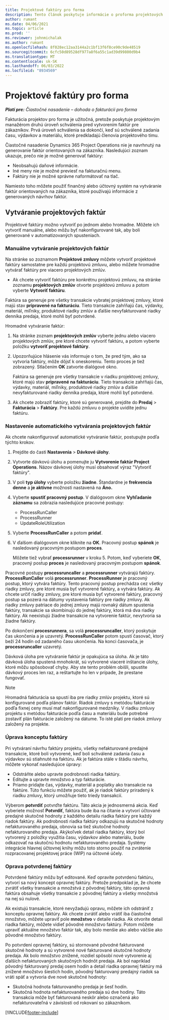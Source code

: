 ```yaml
---
title: Projektové faktúry pro forma
description: Tento článok poskytuje informácie o proforma projektových faktúrach v Project Operations.
author: rumant
ms.date: 04/06/2021
ms.topic: article
ms.prod: ''
ms.reviewer: johnmichalak
ms.author: rumant
ms.openlocfilehash: 8f028ec12aa3144a2c1bf13f6f8ce90c9de48519
ms.sourcegitcommit: 6cfc50d89528df977a8f6a55c1ad39d99800d9b4
ms.translationtype: MT
ms.contentlocale: sk-SK
ms.lasthandoff: 06/03/2022
ms.locfileid: "8934569"
---
```

# <a name="proforma-project-invoices"></a>Projektové faktúry pro forma

_**Platí pre:** Čiastočné nasadenie – dohoda o fakturácii pro forma_

Fakturácia projektov pro forma je užitočná, pretože poskytuje projektovým manažérom druhú úroveň schválenia pred vytvorením faktúr pre zákazníkov. Prvá úroveň schválenia sa dokončí, keď sú schválené zadania času, výdavkov a materiálu, ktoré predkladajú členovia projektového tímu.

Čiastočné nasadenie Dynamics 365 Project Operations nie je navrhnutý na generovanie faktúr orientovaných na zákazníka. Nasledujúci zoznam ukazuje, prečo nie je možné generovať faktúry:

- Neobsahujú daňové informácie.
- Iné meny nie je možné previesť na fakturačnú menu.
- Faktúry nie je možné správne naformátovať na tlač.

Namiesto toho môžete použiť finančný alebo účtovný systém na vytváranie faktúr orientovaných na zákazníka, ktoré používajú informácie z generovaných návrhov faktúr.

## <a name="creating-project-invoices"></a>Vytváranie projektových faktúr

Projektové faktúry možno vytvoriť po jednom alebo hromadne. Môžete ich vytvoriť manuálne, alebo môžu byť nakonfigurované tak, aby boli generované v automatizovaných spusteniach.

### <a name="manually-create-project-invoices"></a>Manuálne vytváranie projektových faktúr 

Na stránke so zoznamom **Projektové zmluvy** môžete vytvoriť projektové faktúry samostatne pre každú projektovú zmluvu, alebo môžete hromadne vytvárať faktúry pre viacero projektových zmlúv.

   - Ak chcete vytvoriť faktúru pre konkrétnu projektovú zmluvu, na stránke zoznamu **projektových zmlúv** otvorte projektovú zmluvu a potom vyberte **Vytvoriť faktúru**.

   Faktúra sa generuje pre všetky transakcie vybratej projektovej zmluvy, ktoré majú stav **pripravené na fakturáciu**. Tieto transakcie zahŕňajú čas, výdavky, materiál, míľniky, produktové riadky zmlúv a ďalšie nevyfakturované riadky denníka predaja, ktoré mohli byť potvrdené.

Hromadné vytváranie faktúr:

1. Na stránke zoznam **projektových zmlúv** vyberte jednu alebo viacero projektových zmlúv, pre ktoré chcete vytvoriť faktúru, a potom vyberte položku **vytvoriť projektové faktúry**.
2. Upozorňujúce hlásenie vás informuje o tom, že pred tým, ako sa vytvoria faktúry, môže dôjsť k oneskoreniu. Tento proces je tiež zobrazený. Stlačením **OK** zatvorte dialógové okno.

   Faktúra sa generuje pre všetky transakcie v riadku projektovej zmluvy, ktoré majú stav **pripravené na fakturáciu**. Tieto transakcie zahŕňajú čas, výdavky, materiál, míľniky, produktové riadky zmlúv a ďalšie nevyfakturované riadky denníka predaja, ktoré mohli byť potvrdené.

3. Ak chcete zobraziť faktúry, ktoré sú generované, prejdite do **Predaj** \> **Fakturácia** \> **Faktúry**. Pre každú zmluvu o projekte uvidíte jednu faktúru.

### <a name="set-up-automated-creation-of-project-invoices"></a>Nastavenie automatického vytvárania projektových faktúr 

Ak chcete nakonfigurovať automatické vytváranie faktúr, postupujte podľa týchto krokov.

1. Prejdite do časti **Nastavenia** \> **Dávkové úlohy**.
2. Vytvorte dávkovú úlohu a pomenujte ju **Vytvorenie faktúr Project Operations**. Názov dávkovej úlohy musí obsahovať výraz "Vytvoriť faktúry".
3. V poli **typ úlohy** vyberte položku **žiadne**. Štandardne je **frekvencia denne** a **je aktívne** možnosti nastavená na **Áno.**
4. Vyberte **spustiť pracovný postup**. V dialógovom okne **Vyhľadanie záznamu** sa zobrazia nasledujúce pracovné postupy:

    - ProcessRunCaller
    - ProcessRunner
    - UpdateRoleUtilization

5. Vyberte **ProcessRunCaller** a potom **pridať**.
6. V ďalšom dialógovom okne kliknite na **OK**. Pracovný postup **spánok** je nasledovaný pracovným postupom **proces**.

    Môžete tiež vybrať **processrunner** v kroku 5. Potom, keď vyberiete **OK**, pracovný postup **proces** je nasledovaný pracovným postupom **spánok**.

Pracovné postupy **processruncaller** a **processrunner** vytvárajú faktúry. **ProcessRunCaller** volá **processrunner**. **ProcessRunner** je pracovný postup, ktorý vytvára faktúry. Tento pracovný postup prechádza cez všetky riadky zmluvy, pre ktoré musia byť vytvorené faktúry, a vytvára faktúry. Ak chcete určiť riadky zmluvy, pre ktoré musia byť vytvorené faktúry, pracovný postup sa pozerá na dátumy vystavenia faktúry pre riadky zmluvy. Ak riadky zmluvy patriace do jednej zmluvy majú rovnaký dátum spustenia faktúry, transakcie sa skombinujú do jednej faktúry, ktorá má dva riadky faktúry. Ak neexistujú žiadne transakcie na vytvorenie faktúr, nevytvoria sa žiadne faktúry.

Po dokončení **procesrunnera**, sa volá **processruncaller**, ktorý poskytuje čas ukončenia a je uzavretý. **ProcessRunCaller** potom spustí časovač, ktorý beží 24 hodín od zadaného času ukončenia. Na konci časovača, je **processruncaller** uzavretý.

Dávková úloha pre vytváranie faktúr je opakujúca sa úloha. Ak je táto dávková úloha spustená mnohokrát, sú vytvorené viaceré inštancie úlohy, ktoré môžu spôsobovať chyby. Aby ste tento problém obišli, spustite dávkový proces len raz, a reštartujte ho len v prípade, že prestane fungovať.

> [!NOTE]
> Hromadná fakturácia sa spustí iba pre riadky zmlúv projektu, ktoré sú konfigurované podľa plánov faktúr. Riadok zmluvy s metódou fakturácie podľa fixnej ceny musí mať nakonfigurované medzníky. V riadku zmluvy projektu s metódou fakturácie podľa času a materiálu bude potrebné zostaviť plán fakturácie založený na dátume. To isté platí pre riadok zmluvy založený na projekte.      
 
### <a name="edit-a-draft-invoice"></a>Úprava konceptu faktúry

Pri vytváraní návrhu faktúry projektu, všetky nefakturované predajné transakcie, ktoré boli vytvorené, keď boli schválené zadania času a výdavkov sú stiahnuté na faktúru. Ak je faktúra stále v štádiu návrhu, môžete vykonať nasledujúce úpravy:

- Odstráňte alebo upravte podrobnosti riadka faktúry.
- Editujte a upravte množstvo a typ fakturácie.
- Priamo pridajte čas, výdavky, materiál a poplatky ako transakcie na faktúre. Túto funkciu môžete použiť, ak je riadok faktúry priradený k riadku zmluvy, ktorý umožňuje tieto triedy transakcií.

Výberom **potvrdiť** potvrďte faktúru. Táto akcia je jednosmerná akcia. Keď vyberiete možnosť **Potvrdiť**, faktúra bude iba na čítanie a vytvorí účtované predajné skutočné hodnoty z každého detailu riadka faktúry pre každý riadok faktúry. Ak podrobnosti riadka faktúry odkazujú na skutočné hodnoty nefakturovaného predaja, obnovia sa tiež skutočné hodnoty nefakturovaného predaja. Akýkoľvek detail riadka faktúry, ktorý bol vytvorený z položky využitia času, výdavkov alebo materiálu, bude odkazovať na skutočnú hodnotu nefakturovaného predaja. Systémy integrácie hlavnej účtovnej knihy môžu toto storno použiť na zvrátenie rozpracovanej projektovej práce (WIP) na účtovné účely.

### <a name="correct-a-confirmed-invoice"></a>Oprava potvrdenej faktúry

Potvrdené faktúry môžu byť editované. Keď opravíte potvrdenú faktúru, vytvorí sa nový koncept opravnej faktúry. Pretože predpoklad je, že chcete zvrátiť všetky transakcie a množstvá z pôvodnej faktúry, táto opravná faktúra obsahuje všetky transakcie z pôvodnej faktúry a všetky množstvá na nej sú nulové.

Ak existujú transakcie, ktoré nevyžadujú opravu, môžete ich odstrániť z konceptu opravnej faktúry. Ak chcete zvrátiť alebo vrátiť iba čiastočné množstvo, môžete upraviť pole **množstvo** v detaile riadka. Ak otvoríte detail riadka faktúry, môžete vidieť pôvodné množstvo faktúry. Potom môžete upraviť aktuálne množstvo faktúr tak, aby bolo menšie ako alebo väčšie ako pôvodné množstvo faktúry.

Po potvrdení opravnej faktúry, sú stornované pôvodné fakturované skutočné hodnoty a sú vytvorené nové fakturované skutočné hodnoty predaja. Ak bolo množstvo znížené, rozdiel spôsobí nové vytvorenie aj ďalších nefakturovaných skutočných hodnôt predaja. Ak bol napríklad pôvodný fakturovaný predaj osem hodín a detail riadka opravnej faktúry má znížené množstvo šiestich hodín, pôvodný fakturovaný predajný riadok sa vráti späť a vytvoria dve nové skutočné hodnoty:

- Skutočná hodnota fakturovaného predaja je šesť hodín.
- Skutočná hodnota nefakturovaného predaja sú dve hodiny. Táto transakcia môže byť fakturovaná neskôr alebo označená ako nefakturovateľná v závislosti od rokovaní so zákazníkom.



[!INCLUDE[footer-include](../../includes/footer-banner.md)]

